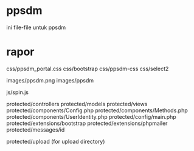 ppsdm
=====

ini file-file untuk ppsdm


rapor
=====
css/ppsdm_portal.css
css/bootstrap
css/ppsdm-css
css/select2

images/ppsdm.png
images/ppsdm

js/spin.js

protected/controllers
protected/models
protected/views
protected/components/Config.php
protected/components/Methods.php
protected/components/UserIdentity.php
protected/config/main.php
protected/extensions/bootstrap
protected/extensions/phpmailer
protected/messages/id

protected/upload (for upload directory)

